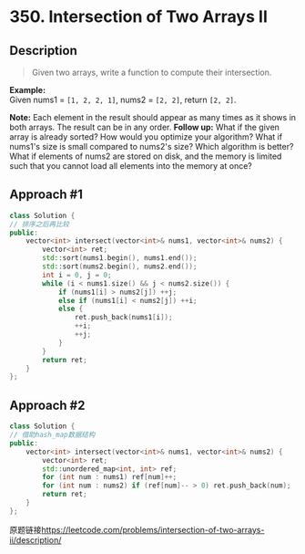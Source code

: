 # 350. Intersection of Two Arrays II
## Description
>Given two arrays, write a function to compute their intersection.

**Example:**    
Given nums1 = `[1, 2, 2, 1]`, nums2 = `[2, 2]`, return `[2, 2]`.

**Note:**
Each element in the result should appear as many times as it shows in both arrays.
The result can be in any order.
**Follow up:**
What if the given array is already sorted? How would you optimize your algorithm?
What if nums1's size is small compared to nums2's size? Which algorithm is better?
What if elements of nums2 are stored on disk, and the memory is limited such that you cannot load all elements into the memory at once?

## Approach #1
```C++
class Solution {
// 排序之后再比较
public:
    vector<int> intersect(vector<int>& nums1, vector<int>& nums2) {
        vector<int> ret;
        std::sort(nums1.begin(), nums1.end());
        std::sort(nums2.begin(), nums2.end());
        int i = 0, j = 0;
        while (i < nums1.size() && j < nums2.size()) {
            if (nums1[i] > nums2[j]) ++j;
            else if (nums1[i] < nums2[j]) ++i;
            else {
                ret.push_back(nums1[i]);
                ++i;
                ++j;
            }
        }
        return ret;
    }
};
```

## Approach #2
```C++
class Solution {
// 借助hash_map数据结构
public:
    vector<int> intersect(vector<int>& nums1, vector<int>& nums2) {
        vector<int> ret;
        std::unordered_map<int, int> ref;
        for (int num : nums1) ref[num]++;
        for (int num : nums2) if (ref[num]-- > 0) ret.push_back(num);
        return ret;
    }
};
```

原题链接<https://leetcode.com/problems/intersection-of-two-arrays-ii/description/>